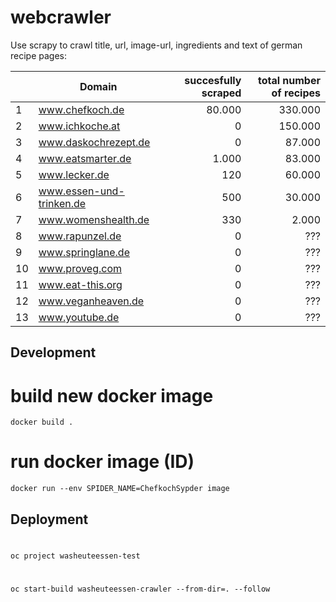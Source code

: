 # webcrawler
Use scrapy to crawl title, url, image-url, ingredients and text of german recipe pages:

|| Domain | succesfully scraped | total number of recipes      |
|-|-------------------|----------------------------:|-------:|
|1| www.chefkoch.de | 80.000 | 330.000 |
|2| www.ichkoche.at| 0 | 150.000|
|3| www.daskochrezept.de| 0 | 87.000|
|4| www.eatsmarter.de | 1.000  | 83.000 |
|5| www.lecker.de | 120 | 60.000 |
|6| www.essen-und-trinken.de | 500 | 30.000 |
|7| www.womenshealth.de| 330 | 2.000 |
|8| www.rapunzel.de | 0 | ??? |
|9| www.springlane.de|0|???|
|10| www.proveg.com|0|???|
|11| www.eat-this.org|0|???|
|12| www.veganheaven.de|0|???|
|13| www.youtube.de|0|???|

## Development
# build new docker image
```
docker build .
```

# run docker image (ID)
```
docker run --env SPIDER_NAME=ChefkochSypder image
```

## Deployment
#
``` 
oc project washeuteessen-test
```

#
```
oc start-build washeuteessen-crawler --from-dir=. --follow
```